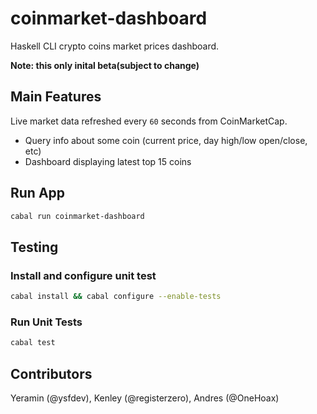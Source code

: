 # coinmarket-dashboard

Haskell CLI crypto coins market prices dashboard. 

**Note: this only inital beta(subject to change)**
## Main Features 

Live market data refreshed every `60` seconds from CoinMarketCap.

- Query info about some coin (current price, day high/low open/close, etc)
- Dashboard displaying latest top 15 coins

## Run App

```bash
cabal run coinmarket-dashboard
```

## Testing

### Install and configure unit test

```bash
cabal install && cabal configure --enable-tests
```

### Run Unit Tests

```bash
cabal test
```

## Contributors 

Yeramin (@ysfdev), Kenley (@registerzero), Andres (@OneHoax)
